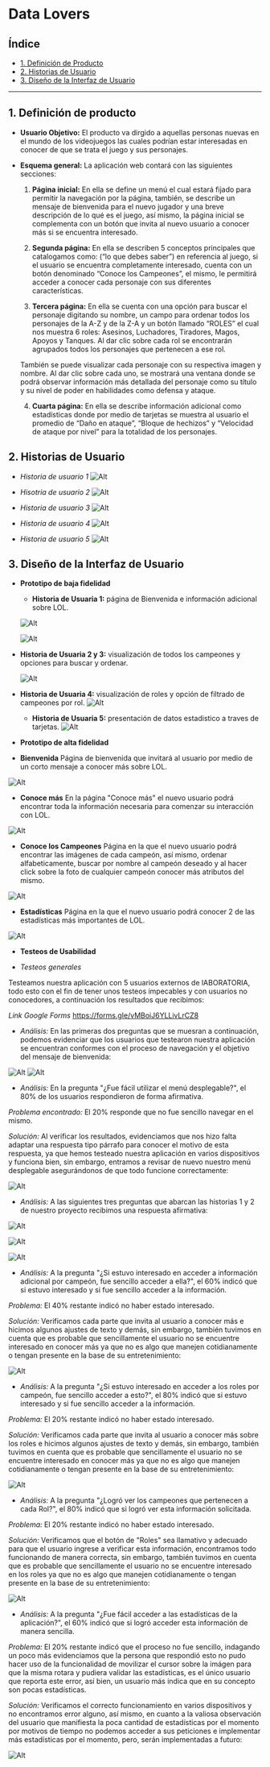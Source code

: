 # Data Lovers

## Índice

* [1. Definición de Producto](#1-definición-de-producto)
* [2. Historias de Usuario](#2-historias-de-usuario)
* [3. Diseño de la Interfaz de Usuario](#3-diseño-de-la-interfaz-de-usuario)


***

## 1. Definición de producto

  * **Usuario Objetivo:** El producto va dirgido a aquellas personas nuevas en el mundo de los videojuegos las cuales podrían estar interesadas en conocer de que se trata el juego y sus personajes. 

  * **Esquema general:** La aplicación web contará con las siguientes secciones:

    1. **Página inicial:** En ella se define un menú el cual estará fijado para permitir la navegación por la página, también, se describe un mensaje de bienvenida para el nuevo jugador y una breve descripción de lo qué es el juego, así mismo, la página inicial se complementa con un botón que invita al nuevo usuario a conocer más si se encuentra interesado.

    2. **Segunda página:** En ella se describen 5 conceptos principales que catalogamos como: (“lo que debes saber”) en referencia al juego, si el usuario se encuentra completamente interesado, cuenta con un botón denominado “Conoce los Campeones”, el mismo, le permitirá acceder a conocer cada personaje con sus diferentes características.

    3. **Tercera página:** En ella se cuenta con una opción para buscar el personaje digitando su nombre, un campo para ordenar todos los personajes de la A-Z y de la Z-A y un botón llamado “ROLES” el cual nos muestra 6 roles: Asesinos, Luchadores, Tiradores, Magos, Apoyos y Tanques. Al dar clic sobre cada rol se encontrarán agrupados todos los personajes que pertenecen a ese rol.  

    También se puede visualizar cada personaje con su respectiva imagen y nombre. Al dar clic sobre cada uno, se mostrará una ventana donde se podrá observar información más detallada del personaje como su título y su nivel de poder en habilidades como defensa y ataque.

    4. **Cuarta página:** En ella se describe información adicional como estadísticas donde por medio de tarjetas se muestra al usuario el promedio de “Daño en ataque”, “Bloque de hechizos” y “Velocidad de ataque por nivel” para la totalidad de los personajes.



## 2. Historias de Usuario

  - *Historia de usuario 1*
  ![Alt](/prototype/HUser1.png)

  - *Hisotria de usuario 2*
    ![Alt](/prototype/HUser2.png)

  - *Historia de usuario 3*
    ![Alt](/prototype/HUser3.png)

  - *Historia de usuario 4*
    ![Alt](/prototype/HUser4.png)

  - *Historia de usuario 5*
    ![Alt](/prototype/HUser5.png)


## 3. Diseño de la Interfaz de Usuario

 * **Prototipo de baja fidelidad**

   - **Historia de Usuaria 1:** página de Bienvenida e información adicional sobre LOL.

    ![Alt](/prototype/Bienvenida%20HU1.jpg)
  
    ![Alt](/prototype/HU1.jpg)

  - **Historia de Usuaria 2 y 3:** visualización de todos los campeones y opciones para buscar y ordenar.

    ![Alt](/prototype/HU2%20y%20HU3.jpg)

  - **Historia de Usuaria 4:** visualización de roles y opción de filtrado de campeones por rol. 
    ![Alt](/prototype/HU4.jpg)

    - **Historia de Usuaria 5:** presentación de datos estadistico a traves de tarjetas.
    ![Alt](/prototype//HU5.jpg)

 * **Prototipo de alta fidelidad**

  - **Bienvenida** Página de bienvenida que invitará al usuario por medio de un corto mensaje a conocer más sobre LOL.

  ![Alt](/prototype/Pg-1Figma..png)

  - **Conoce más** En la página "Conoce más" el nuevo usuario podrá encontrar toda la información necesaria para comenzar su interacción con LOL.

  ![Alt](/prototype/Pg-2Figma..png)

  - **Conoce los Campeones** Página en la que el nuevo usuario podrá encontrar las imágenes de cada campeón, así mismo, ordenar alfabeticamente, buscar por nombre al campeón deseado y al hacer click sobre la foto de cualquier campeón conocer más atributos del mismo.

  ![Alt](prototype/Pg-3Figma..png)

  - **Estadísticas** Página en la que el nuevo usuario podrá conocer 2 de las estadísticas más importantes de LOL.

  ![Alt](/prototype/Pg-4Figma..png)

 * **Testeos de Usabilidad**

 - *Testeos generales* 

Testeamos nuestra aplicación con 5 usuarios externos de lABORATORIA, todo esto con el fin de tener unos testeos impecables y con usuarios no conocedores, a continuación los resultados que recibimos:

*Link Google Forms* https://forms.gle/vMBoiJ6YLLivLrCZ8

   - *Análisis:* En las primeras dos preguntas que se muesran a continuación, podemos evidenciar que los usuarios que testearon nuestra aplicación se encuentran conformes con el proceso de navegación y el objetivo del mensaje de bienvenida:

  ![Alt](/prototype/TU1.png)
  ![Alt](/prototype/TU2.png)

  - *Análisis:* En la pregunta "¿Fue fácil utilizar el menú desplegable?", el 80% de los usuarios respondieron de    forma afirmativa.

  *Problema encontrado:* El 20% responde que no fue sencillo navegar en el mismo.

  *Solución:* Al verificar los resultados, evidenciamos que nos hizo falta adaptar una respuesta tipo párrafo para conocer el motivo de esta respuesta, ya que hemos testeado nuestra aplicación en varios dispositivos y funciona bien, sin embargo, entramos a revisar de nuevo nuestro menú desplegable asegurándonos de que todo funcione correctamente:

  ![Alt](/prototype/TU3.png)

  - *Análisis:* A las siguientes tres preguntas que abarcan las historias 1 y 2 de nuestro proyecto recibimos una respuesta afirmativa:

  ![Alt](/prototype/TU4.png)

  ![Alt](/prototype/TU5.png)

  ![Alt](/prototype/TU6.png)

  - *Análisis:* A la pregunta "¿Si estuvo interesado en acceder a información adicional por campeón, fue sencillo acceder a ella?", el 60% indicó que si estuvo interesado y si fue sencillo acceder a la información.

  *Problema:* El 40% restante indicó no haber estado interesado.

  *Solución:* Verificamos cada parte que invita al usuario a conocer más e hicimos algunos ajustes de texto y demás, sin embargo, también tuvimos en cuenta que es probable que sencillamente el usuario no se encuentre interesado en conocer más ya que no es algo que manejen cotidianamente o tengan presente en la base de su entretenimiento:

  ![Alt](/prototype/TU7.png)

  - *Análisis:* A la pregunta "¿Si estuvo interesado en acceder a los roles por campeón, fue sencillo acceder a esto?", el 80% indicó que si estuvo interesado y si fue sencillo acceder a la información.

  *Problema:* El 20% restante indicó no haber estado interesado.

  *Solución:* Verificamos cada parte que invita al usuario a conocer más sobre los roles e hicimos algunos ajustes de texto y demás, sin embargo, también tuvimos en cuenta que es probable que sencillamente el usuario no se encuentre interesado en conocer más ya que no es algo que manejen cotidianamente o tengan presente en la base de su entretenimiento:

  ![Alt](/prototype/TU8.png)

  - *Análisis:* A la pregunta "¿Logró ver los campeones que pertenecen a cada Rol?", el 80% indicó que si logró ver esta información solicitada.

  *Problema:* El 20% restante indicó no haber estado interesado.

  *Solución:* Verificamos que el botón de "Roles" sea llamativo y adecuado para que el usuario ingrese a verificar esta información, encontramos todo funcionando de manera correcta, sin embargo, también tuvimos en cuenta que es probable que sencillamente el usuario no se encuentre interesado en los roles  ya que no es algo que manejen cotidianamente o tengan presente en la base de su entretenimiento:

  ![Alt](/prototype/TU9.png)

  - *Análisis:* A la pregunta "¿Fue fácil acceder a las estadísticas de la aplicación?", el 60% indicó que si logró acceder esta información de manera sencilla.

  *Problema:* El 20% restante indicó que el proceso no fue sencillo, indagando un poco más evidenciamos que la persona que respondió esto no pudo hacer uso de la funcionalidad de movilizar el cursor sobre la imágen para que la misma rotara y pudiera validar las estadísticas, es el único usuario que reporta este error, así bien, un usuario más indica que en su concepto son pocas estadísticas.

  *Solución:* Verificamos el correcto funcionamiento en varios dispositivos y no encontramos error alguno, así mismo, en cuanto a la valiosa observación del usuario que manifiesta la poca cantidad de estadísticas por el momento por motivos de tiempo no podemos acceder a sus peticiones e implementar más estadísticas por el momento, pero, serán implementadas a futuro:

  ![Alt](/prototype/TU11.png)